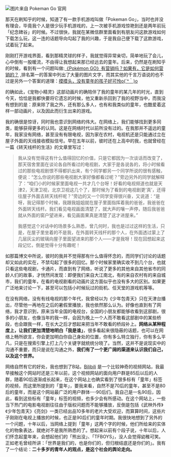 
![图片来自 Pokeman Go 官网](http://upload-images.jianshu.io/upload_images/48180-df128f0f7383e22b.jpg?imageMogr2/auto-orient/strip%7CimageView2/2/w/1240)

那天在刷知乎的时候，知道了有一款手机游戏叫做「Pokeman Go」，当时也并没有理会，毕竟我个人是很少玩手机游戏的，上一次被手机游戏惊艳到还是两年前玩「纪念碑谷」的时候。不过很快，我就在某微信群里面看到有朋友问这款游戏如何下载怎么玩，这一连的话题导向勾起了我的兴趣，于是我自己便下载了这款游戏，试着玩了起来。

刚刚打开游戏界面，看到那精灵球的样子，我就觉得异常亲切，简单地玩了会儿，心中倒有一股暖流，不由得让我想起来那已经远去的童年。后来，仍然是在刷知乎的时候，看到有一个问题叫做:[《Pokémon GO》有营销吗？如果有，它是如何营销的？](https://www.zhihu.com/question/48270214) ,排名第一的答案中列出了大量的图片文字，而其实他的千言万语说的也不过是另外一个答案的道理：[摸摸头，没有童年的孩子好可怜o(´^｀)o](https://www.zhihu.com/question/48270214/answer/110183456)

的确如此，《宠物小精灵》这部动画片的确陪伴了我的童年的某几年的时光，直到今天，恰恰是我都快要将它遗忘的时候，他又重新杀回到了我的视野当中，而我没有想到的是：原来除了我之外，还有那么多人，也有和我类似的童年，也酷爱着这样一部动画片，以及因此而衍生出来的游戏。

我的确很是惊讶，同时我也意识到网络的伟大。在网络上，我们能够找到更多同类，能够获得更多的认同。这是在网络时代以前所没有过的。在我那并不遥远的童年，我家没有网络，甚至没有有限电视，因为家在农村，电视机还是只能通过立在屋子外面的天线接收模拟信号。早在五年以前，彼时还在上高中的我，也就曾经在一篇《转天线杆的生活》的文章里写过：

>我从没有觉得这有什么值得回忆的价值，只是它都因为一次谈话而改变了，那天宿舍里面在谈论各自所看过的电视剧，大家于是各说各的，将小时候看过的那些电视剧恨不得都扒出来，有个同学都另一个同学所说的很有感触，便说：“怎么你说的那些电视剧大家好像都看过呢？”旁边另外的同学就解释了：“咱们小的时候家里面电视一共才几个台呀！好看的电视频道也就是天津2，天津卫视，北京卫视这几个了，那时候为了看到的电视剧更‘真’，还得往屋子外面去转天线杆呢？”旁边的又一个同学变得很兴奋，又说道：“是呀，我记得那个时候，我跟我姐姐就在屋子里面指挥着我的爸爸，我爸爸在外面转天线杆。我们看见电视画面清楚了，就大声的嚷一声停，随后我爸爸就从外面的窗户望进来，看见画面果真是清楚了这才进屋来。”
>
>我感觉这个对话中的场景多么熟悉，曾几何时，我也是过过这样的生活，只是，在屋子里坐着的不是我，在外面转天线杆的那个人，在外面透过蒙上了几层灰尘的玻璃向屋子里面望进来的那个人——才是我呀！现在回想起来这段记忆，倒是觉得十分有趣呢！



如那篇博文中所说，彼时的我并不觉得那有什么值得怀念的，而同学们讨论的话题却又如此的实在，不禁勾起了很多的回忆。那个时候家里确实收不到几个台，也就只看这些电视剧，卡通片，而直到有了网络，听说了更多的其他来自其他省市的同龄人们的故事，才恍然间发现：即便我们来自大江南北，有的来自农村有的来自城市，我们的童年，在看的电视剧看的动画片这方面似乎也没有多大的区别。如果更广泛地来讨论一下，甚至可以包括小时候玩过的街机、任天堂的游戏机等等。

在没有网络，没有有线电视的那个年代，我曾经以为《少年包青天》只在天津台播出，尽管他一再地在之后的暑假里播放，我也依然那么认为。好像也直到有了网络，我才意识到，原来当年全国的电视台，全国的小朋友都能够收看到这部剧，很多的小朋友，也像当年的我一样，会因为晚上一个人而不敢看这部剧中的某些桥段，也会跟我一样，在长大之后才想起来把当年不敢看的桥段补上。**网络从某种程度上，让我们更加清楚地明白「我是谁」**，很多看起来很隐蔽的话题，也可以在网络上畅所欲言，你会更加明白你自己身处的位置，你有多么特立独行，你有多么平凡，只是在搜索引擎上打上几个关键字就统统分晓了。当然，这并不是说现实中的沟通不重要，而只是说在沟通之外，**我们有了一个更广阔的渠道来认识我们自己，以及这个世界。**

网络自然有它的好处，我也想到了B站，[Bilibili](http://www.bilibili.com/) 是一个比较神奇的视频网站，我最早接触这个网站时还是三年以前，这个视频网站的面向用户群是85后以后的人群，随着90后逐渐成长起来，在这个网站上也确实看到了很多标有「童年」标签的视频，而这里所提到的「童年」，要我来看，自然不是70后的童年，甚至不是80后的童年，而是这个网站最广泛的用户群体---90后们。我自己是一名90后，因此，看到这些标有「童年」标签的视频，也多少会有所感动。在这个网站上，一些当下热门的电影电视剧往往由于版权问题而不能够播放，反倒是包括《武林外传》《少年包青天》《亮剑》一类已经出品10多年的老片大受欢迎，而算算时间，这些片子刚刚在电视上播放的时候，也正是90后们的童年时期。我很快地想到了另外的一个问题，十年以后，当网络上提到「童年」这两个字的时候，他们所给来的实体化的物象表达，就绝对不是我所熟悉的了。想起来以前有个段子说，十年以后，人们怀念起童年来，会想起他们的「熊出没」、「TFBOYS」，没人会觉得幼稚可笑。正如老毛曾经所讲：「世界是我们的，也是你们的，但归根结底还是你们的」。我有了一个结论：**二十多岁的青年人的观点，是这个社会的舆论走向。**



